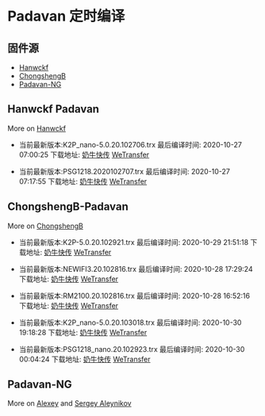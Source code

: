 # Padavan 定时编译

## 固件源

- [Hanwckf](#Hanwckf-Padavan)
- [ChongshengB](#ChongshengB-Padavan)
- [Padavan-NG](#Padavan-NG)

## Hanwckf Padavan
More on [Hanwckf](https://github.com/hanwckf/rt-n56u/)

* 当前最新版本:K2P_nano-5.0.20.102706.trx  最后编译时间: 2020-10-27 07:00:25  下载地址: [奶牛快传](https://cowtransfer.com/s/a653a24775fc49)  [WeTransfer](https://we.tl/t-u4qO0KoEQp)

* 当前最新版本:PSG1218.2020102707.trx  最后编译时间: 2020-10-27 07:17:55  下载地址: [奶牛快传](https://cowtransfer.com/s/600de9f306724c)  [WeTransfer](https://we.tl/t-zkrutL5Nk8)


















## ChongshengB-Padavan
More on [ChongshengB](https://github.com/chongshengB/rt-n56u)



* 当前最新版本:K2P-5.0.20.102921.trx  最后编译时间: 2020-10-29 21:51:18  下载地址: [奶牛快传](https://cowtransfer.com/s/445e4a1d82264f)  [WeTransfer](https://we.tl/t-dFow7gPXru)

* 当前最新版本:NEWIFI3.20.102816.trx  最后编译时间: 2020-10-28 17:29:24  下载地址: [奶牛快传](https://cowtransfer.com/s/536ccdce13124e)  [WeTransfer](https://we.tl/t-gBpecUhWxu)

* 当前最新版本:RM2100.20.102816.trx  最后编译时间: 2020-10-28 16:52:16  下载地址: [奶牛快传](https://cowtransfer.com/s/efaf034a39a241)  [WeTransfer](https://we.tl/t-YK260lulwe)

* 当前最新版本:K2P_nano-5.0.20.103018.trx  最后编译时间: 2020-10-30 19:18:28  下载地址: [奶牛快传](https://cowtransfer.com/s/77d239c470e247)  [WeTransfer](https://we.tl/t-XVY2js7kbU)

* 当前最新版本:PSG1218_nano.20.102923.trx  最后编译时间: 2020-10-30 00:04:24  下载地址: [奶牛快传](https://cowtransfer.com/s/eaa13510b6ee43)  [WeTransfer](https://we.tl/t-WHlEfhMQ2l)














## Padavan-NG
More on [Alexey](https://gitlab.com/dm38/padavan-ng) and [Sergey Aleynikov](https://github.com/dur-randir/padavan-ng)
